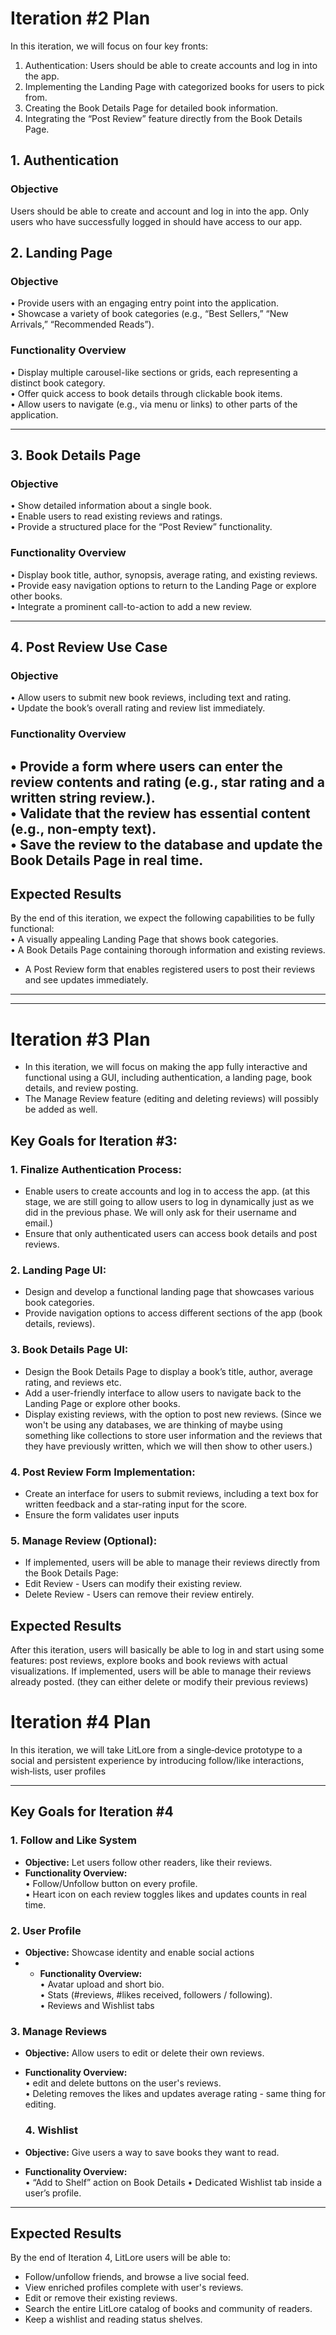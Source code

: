 # Iteration #2 Plan

In this iteration, we will focus on four key fronts:
1. Authentication: Users should be able to create accounts and log in into
   the app.
2. Implementing the Landing Page with categorized books for users to pick from.
3. Creating the Book Details Page for detailed book information.
4. Integrating the “Post Review” feature directly from the Book Details Page.

## 1. Authentication
### Objective
Users should be able to create and account and log in into the app.
Only users who have successfully logged in should have access to our app.

## 2. Landing Page

### Objective
• Provide users with an engaging entry point into the application.  
• Showcase a variety of book categories (e.g., “Best Sellers,”
“New Arrivals,” “Recommended Reads”).

### Functionality Overview
• Display multiple carousel-like sections or grids,
each representing a distinct book category.  
• Offer quick access to book details through clickable book items.  
• Allow users to navigate (e.g., via menu or links) to other parts
of the application.

---

## 3. Book Details Page

### Objective
• Show detailed information about a single book.  
• Enable users to read existing reviews and ratings.  
• Provide a structured place for the “Post Review” functionality.

### Functionality Overview
• Display book title, author, synopsis, average rating,
and existing reviews.  
• Provide easy navigation options to return to the Landing Page
or explore other books.  
• Integrate a prominent call-to-action to add a new review.

---

## 4. Post Review Use Case

### Objective
• Allow users to submit new book reviews, including text and rating.  
• Update the book’s overall rating and review list immediately.

### Functionality Overview
• Provide a form where users can enter the review
contents and rating (e.g., star rating and a written string review.).  
• Validate that the review has essential content
(e.g., non-empty text).  
• Save the review to the database and update the Book Details
Page in real time.
---


## Expected Results

By the end of this iteration, we expect the following
capabilities to be fully functional:  
• A visually appealing Landing Page that shows book categories.  
• A Book Details Page containing thorough information and existing reviews.
- A Post Review form that enables registered users
to post their reviews and see updates immediately.


---

---
# Iteration #3 Plan 
- In this iteration, we will focus on making the app fully interactive and functional using a GUI, 
including authentication, a landing page, book details, and review posting.
- The Manage Review feature (editing and deleting reviews) will possibly be added as well.

## Key Goals for Iteration #3:

### 1. Finalize Authentication Process:
- Enable users to create accounts and log in to access the app. (at this stage, we are still 
going to allow users to log in dynamically just as we did in the previous phase. 
We will only ask for their username and email.)
- Ensure that only authenticated users can access book details and post reviews.

### 2. Landing Page UI:

- Design and develop a functional landing page that showcases various book categories.
- Provide navigation options to access different sections of the app (book details, reviews).

### 3. Book Details Page UI:

- Design the Book Details Page to display a book’s title, author, average rating, and reviews etc.
- Add a user-friendly interface to allow users to navigate back to the Landing Page or explore other books.
- Display existing reviews, with the option to post new reviews. (Since we won't be using any
databases, we are thinking of maybe using something like collections to store 
user information and the reviews that they have previously written, which we will then
show to other users.)


### 4. Post Review Form Implementation:

- Create an interface for users to submit reviews, 
including a text box for written feedback and a star-rating input for the score.
- Ensure the form validates user inputs 

### 5. Manage Review (Optional):

- If implemented, users will be able to manage their reviews directly from the Book Details Page:
- Edit Review - Users can modify their existing review.
- Delete Review -  Users can remove their review entirely.


## Expected Results
After this iteration, users will basically be able to log in and start using some features:
post reviews, explore books and book reviews with actual visualizations. If implemented,
users will be able to manage their reviews already posted. (they can either delete or
modify their previous reviews)


# Iteration #4 Plan

In this iteration, we will take LitLore from a single‑device prototype 
to a social and persistent experience by introducing follow/like interactions, wish‑lists, user profiles


---
## Key Goals for Iteration #4

### 1. Follow and Like System
- **Objective:** Let users follow other readers, like their reviews.
- **Functionality Overview:**  
  • Follow/Unfollow button on every profile.  
  • Heart icon on each review toggles likes and updates counts in real time.  


### 2. User Profile 
- **Objective:** Showcase identity and enable social actions
- - **Functionality Overview:**  
  • Avatar upload and short bio.  
  • Stats  (#reviews, #likes received, followers / following).  
  • Reviews and Wishlist tabs

### 3. Manage Reviews
- **Objective:** Allow users to edit or delete their own reviews.
- **Functionality Overview:**  
  • edit and delete buttons on the user's reviews.   
  • Deleting removes the likes and updates average rating - same thing for editing.

  ### 4. Wishlist
- **Objective:** Give users a way to save books they want to read.
- **Functionality Overview:**  
  • “Add to Shelf” action on Book Details 
  • Dedicated Wishlist tab inside a user’s profile.

---
## Expected Results
By the end of Iteration 4, LitLore users will be able to:
- Follow/unfollow friends, and browse a live social feed.
- View enriched profiles complete with user's reviews.
- Edit or remove their existing reviews.
- Search the entire LitLore catalog of books and community of readers.
- Keep a wishlist and reading status shelves.



